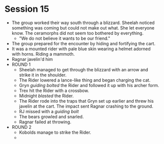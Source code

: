 # Session 15

* The group worked their way south through a blizzard. Sheelah noticed something was coming but could not make out what. She let everyone know. The ceramorphs did not seem too bothered by everything.
	* "We do not believe it wants to be our friend."
* The group prepared for the encounter by hiding and fortifying the cart.
* It was a mounted rider with pale blue skin wearing a helmet adorned with horns. Riding a mammoth.
* Ragnar javelin'd him
* ROUND 1
	* Sheelah managed to get through the blizzard with an arrow and strike it in the shoulder.
	* The Rider lowered a lance-like thing and began charging the cat.
	* Gryn _guiding bolted_ the Rider and followed it up with his archer form.
	* Trex hit the Rider with a crossbow.
	* Midnight _blasted_ the Rider.
	* The Rider rode into the traps that Gryn set up earlier and threw his javelin at the cart. The impact sent Ragnar crashing to the ground.
	* RJ missed with a _guiding bolt_
	* The bears growled and snarled.
	* Ragnar failed at throwing.
* ROUND 2
	* Kobolds manage to strike the Rider.
	* 
<!--stackedit_data:
eyJoaXN0b3J5IjpbLTM4NDIwNTU5Miw1MTQwMDcwOTIsMTc2Nz
k2MTA5MiwtMTU5NzU1ODAxOCwxNzExOTM2NzYzLDc3NjM3ODQy
OCwtMjAzMDYxNDg5MSwyMDgzMDg1MTU5XX0=
-->